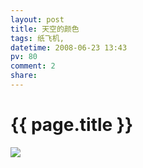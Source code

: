 ```yaml
---
layout: post
title: 天空的颜色
tags: 纸飞机,
datetime: 2008-06-23 13:43
pv: 80
comment: 2
share: 
---
```


{{ page.title }}
================

 <p> </p><img small="0" src="http://hiphotos.baidu.com/hueidou163/pic/item/31cbddd4fcffdf14a08bb7d5.jpg" /> 

